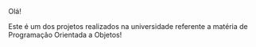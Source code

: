 Olá!

Este é um dos projetos realizados na universidade referente a matéria de Programação Orientada a Objetos!
